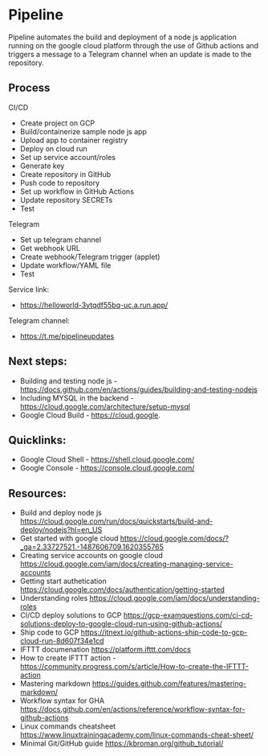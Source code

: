 # Pipeline

Pipeline automates the build and deployment of a node js application running on the google cloud platform through the use of Github actions and triggers a message to a Telegram channel when an update is made to the repository.

## Process 

CI/CD

- Create project on GCP
- Build/containerize sample node js app
- Upload app to container registry  
- Deploy on cloud run 
- Set up service account/roles 
- Generate key
- Create repository in GitHub
- Push code to repository
- Set up workflow in GitHub Actions
- Update repository SECRETs
- Test 

Telegram 
- Set up telegram channel 
- Get webhook URL
- Create webhook/Telegram trigger (applet)
- Update workflow/YAML file
- Test 

Service link:
- https://helloworld-3ytqdf55bq-uc.a.run.app/

Telegram channel:
- https://t.me/pipelineupdates

## Next steps:
- Building and testing node js - https://docs.github.com/en/actions/guides/building-and-testing-nodejs
- Including MYSQL in the backend - https://cloud.google.com/architecture/setup-mysql
- Google Cloud Build - https://cloud.google.

## Quicklinks: 
- Google Cloud Shell - https://shell.cloud.google.com/
- Google Console - https://console.cloud.google.com/

## Resources:
- Build and deploy node js https://cloud.google.com/run/docs/quickstarts/build-and-deploy/nodejs?hl=en_US
- Get started with google cloud https://cloud.google.com/docs/?_ga=2.33727521.-1487606709.1620355765
- Creating service accounts on google cloud https://cloud.google.com/iam/docs/creating-managing-service-accounts
- Getting start authetication https://cloud.google.com/docs/authentication/getting-started
- Understanding roles https://cloud.google.com/iam/docs/understanding-roles
- CI/CD deploy solutions to GCP https://gcp-examquestions.com/ci-cd-solutions-deploy-to-google-cloud-run-using-github-actions/
- Ship code to GCP https://itnext.io/github-actions-ship-code-to-gcp-cloud-run-8d607f34e1cd
- IFTTT documenation https://platform.ifttt.com/docs
- How to create IFTTT action - https://community.progress.com/s/article/How-to-create-the-IFTTT-action
- Mastering markdown https://guides.github.com/features/mastering-markdown/
- Workflow syntax for GHA https://docs.github.com/en/actions/reference/workflow-syntax-for-github-actions
- Linux commands cheatsheet https://www.linuxtrainingacademy.com/linux-commands-cheat-sheet/
- Minimal Git/GitHub guide https://kbroman.org/github_tutorial/

